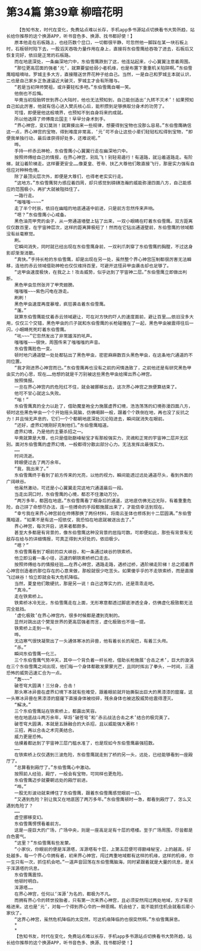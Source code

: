 # 第34篇 第39章 柳暗花明
        【告知书友，时代在变化，免费站点难以长存，手机app多书源站点切换看书大势所趋，站长给你推荐的这个换源APP，听书音色多、换源、找书都好使！】
       原本他走在石板路上，也经历数个岔口，一切都很平静，可忽然他一脚踩在某一块石板上时，石板顿时陷下去，一股滔天吞吸力量作用在身上，直接将东伯雪鹰给吞吸了进去，石板后又恢复完好，依旧是正常的石板路。
       而在地底深处，一条幽深地穴中，东伯雪鹰跌到了这，他连站起来，小心翼翼注意着周围。
       “那位更高层面的强者‘元’，就算要留给弱小者机缘，也是布置下重重机关陷阱啊。”东伯雪鹰暗暗嘀咕，罗城主多大方，直接赠送世界花种子给自己。当然，一是自己和罗城主本就认识，二也是自己家乡正急速逼近大破灭，罗城主才会有所赠与。
       “若是当初拜师樊祖，或许要轻松多吧。”东伯雪鹰自嘲一笑。
       他倒也不后悔。
       毕竟当初投胎转世到界心大陆时，他也无法预知到，自己能创造出‘九转不灭术’！如果预知自己如此厉害，他就有信心进入樊氏核心后，能积攒到足够换取分身术的功劳了。
       可惜，即便是他这般境界，也预知不到自身将来的成就。
       所以他选择了师傅南云国主！早早分身术到手。
       “界心神宫，变幻莫测！就算摸出来一些规律，想要得到宝物也没那么容易。”东伯雪鹰确信这一点，界心神宫的宝物，得到难度非常高，‘元’可不会让这些小辈们轻轻松松得到宝物，“即便我单独行动，最后谁获得好处多，还难说呢。”
       哗。
       手持一杆赤云神枪，东伯雪鹰小心翼翼行走在幽深地穴中。
       按照师傅给自己的情报，在界心神宫，别乱飞！别轻易遁行！有道路，就沿着道路走。有阶梯，就沿着阶梯走。这样要更安全……像夏皇、苍帝、扶乙大尊他们敢直接飞行，那是实力强有自信应对种种危境。
       除了最顶尖层次外，即便是大尊们，也得老老实实行走。
       “这地方。”东伯雪鹰努力感应着四周，却只感觉到磅礴浩瀚的威能弥漫四面八方，自己能感应的范围极小，再扩大就被阻挡住了。
       一路行走。
       “嗤嗤嗤~~~~”
       走了半个时辰，依旧在幽暗的地底通道中前进，只是前方忽然传来声响。
       “嗯？”东伯雪鹰小心戒备。
       黑色油亮甲壳的虫子，从一旁通道墙壁上钻了出来，一双小眼睛在盯着东伯雪鹰。双方距离仅仅数百里，在宇宙神层次，这样的距离算极短了！然而在它钻出通道壁前，东伯雪鹰的领域都没有丝毫察觉。
       刷。
       它瞬间消失，同时就已经出现在东伯雪鹰身前，一双利爪刺穿了东伯雪鹰的胸膛，不过这身影却渐渐消散。
       “真快。”手持长枪的东伯雪鹰，却是出现在另一处，虽然整个界心神宫压制都很厉害无法瞬移，连他的赤云领域借助神枪也仅仅维持百里，可避开这怪异甲虫袭击却也足够了。
       “这甲虫速度极快，在我之上！攻击威势，似乎达到了宇宙神二层。”东伯雪鹰立即做出判断。
       黑色甲虫忽然张开了甲壳翅膀。
       嗤嗤嗤~~~紫色闪电在游走。
       刷刷！
       黑色甲虫速度再度暴增，疯狂袭击着东伯雪鹰。
       “蓬。”
       就算东伯雪鹰能仗着赤云领域避让，可在对方快的吓人的速度面前，避让百里……依旧没多大用，仅仅三个交错，黑色甲虫的爪子就和东伯雪鹰的长枪碰撞在了一起，黑色甲虫被震得往后一闪，小眼睛死死盯着东伯雪鹰。
       “吼~~~”它忽然发出了非常雄浑的吼声。
       嗤嗤嗤~~~很快，周围传来了嗤嗤嗤的声音。
       东伯雪鹰脸色一变。
       顿时地穴通道壁一处处都钻出了黑色甲虫，密密麻麻数百头黑色甲虫，在这条地穴通道的不同位置。
       “我才刚进界心神宫而已。”东伯雪鹰再也没有之前的闲情逸致了，之前他还是有研究黑色甲虫实力的心思，现在……他想的就是千万别被这些黑色甲虫给撵出界心神宫。
       按照情报。
       一旦在界心神宫内的危险扛不住，就会被挪移出去，这次界心神宫之旅便算结束了。
       他可不甘心就这么失败。
       “嗡！”
       东伯雪鹰真的全力以赴了，借助魔皇袍全力施展虚界幻境，浩浩荡荡的幻境弥漫四面八方，顿时这些黑色甲虫一个个开始摇头晃脑，仿佛喝醉一般，跟着个个跌倒在地，再也没了反抗之力！并且悄无声息的，它们一个个都朝地底深处沉沦陷进去，瞬间就消失在眼前。
       “还好，虚界幻境刚好克制他们。”东伯雪鹰暗道。
       虚界幻境，乃是他的主要杀招之一。
       毕竟就算是大尊，也只是借助巅峰秘宝才有那般强实力，灵魂和正常的宇宙神二层并无区别。面对东伯雪鹰的虚界幻境，一般都得分散出部分心力。无法发挥出最强实力。
       ……
       时间流逝。
       转眼便过去了两万余年。
       “我，我出来了。”
       东伯雪鹰终于看到了前方传来的光亮，以他的视力，瞬间能透过远处通道尽头，看到外面的广阔峡谷。
       他虽然激动，可还是小心翼翼走完这地穴通道最后一段。
       当走出洞口时，东伯雪鹰的心境，都忍不住激动万分。
       “两万多年，都困在地底。”东伯雪鹰看了眼身后的通道，这地底仿佛无边无际，有着重重危险，自己拼了命想尽办法，连一些搏命的手段都施展出来了，才能侥幸活到现在。
       “幸亏我在来界心神宫前在师傅那换了两份材料，将南云圣体也修炼到十二层圆满。”东伯雪鹰暗道，“如果不是有这一招依仗，我恐怕在地底就被逐出去了。”
       界心神宫，每次开启，进来者都颇多。
       甚至大多都是有背景的，像东伯雪鹰这种没背景的屈指可数。可即便如此，那些有背景有无敌存在给与的详细情报，可真正得到大好处的，依旧极少。
       “嗯？”
       东伯雪鹰看到了眼前的巨大峡谷，和一条通过峡谷的铁索桥。
       他立即沿着一条小径，迅速的朝铁索桥桥口走去。
       按照师傅给与的情报经验……在界心神宫，遇路走路，遇桥过桥，遇阶梯走阶梯！总之顺着界心神宫创造者的那位存在的心意来做，那般就很少吃苦头。如果傻乎乎的不走铁索桥，而是直接飞过峡谷！怕立即就会有大危机降临。
       当然，夏皇他们敢硬抗，那是另一说！自己这等实力的，还是乖乖走吧。
       “真冷。”
       走在铁索桥上。
       铁索桥冰冷无比，东伯雪鹰走在上面，无形寒意都透过脚底渗透全身，仿佛虚化极致都无法完全抵挡。
       ‘虚化极致’在界心神宫内，很多时候都是遭到克制的。
       显然对跳出这个樊笼世界的更高层强者而言，虚化极致也不值一提。
       铁索桥上走到一半。
       哗。
       无边寒气很快凝聚出了一头通体寒冰的异兽，他有着长长的尾巴，有着三头颅。
       “杀。”
       瞬间东伯雪鹰一化三。
       三个东伯雪鹰气势冲天，其中一个背负着一杆长枪，借助长枪施展‘合击之术’，巨大的漩涡在三个东伯雪鹰之间出现，他们每一个身体都散发蒙蒙光芒，且同时挥出了拳头，一时间，三道恐怖的威势迅速汇合为一点。
       “轰~~~”
       破苍穹大圆满！三分身，合击！
       那头寒冰异兽在虚界幻境下本就有些难受，跟着眼前就开始撕裂出巨大的黑漆漆的窟窿，这一头寒冰异兽在黑漆漆的窟窿下直接身体被绞碎，残余身体也被这股威势给震得湮灭。
       “解决。”
       三个东伯雪鹰站在铁索桥上，都露出笑容。
       他在地底战斗两万余年，早将‘破苍穹’和‘赤云战法合击之术’结合的极完美了。
       破苍穹大圆满，本就是五脉融合的大杀招，且以威能强大著称！
       三招，再以合击之术完美结合。
       威力更是恐怖。
       估摸着都达到了宇宙神三层门槛水准了，也是现如今东伯雪鹰最强招数。
       ……
       在铁索桥上仅仅遇到三波危险，东伯雪鹰就走到了桥的另一头，远处，已经能够看到一座殿厅了。
       “总算看到殿厅了。”东伯雪鹰心中激动。
       按照前人经验，殿厅，一般会有宝物，可同样也更危险。
       东伯雪鹰迈步就要朝远处的殿厅前进。
       “哗。”
       一股无形波动就束缚住了东伯雪鹰，跟着东伯雪鹰感觉眼前一幻。
       “又遇到危险？别让我又在地底困了两万多年。”东伯雪鹰顿时一急，都看到殿厅了，怎么又遇到危险了？
       ……
       虚空挪移变幻。
       东伯雪鹰愣愣看着前方。
       这是一座巨大的广场，广场中央，则是一座高足足有十层的塔楼。至于广场周围，尽皆都是白色雾气。
       “这里？”东伯雪鹰有些发蒙。
       “小家伙，你眼前的便是浑源塔，浑源塔有十层，上第五层便可得巅峰秘宝，上的越高，好处越多。每一个界心令拥有者，初来界心神宫，闯过两重地域都有这样的机缘，这样的机缘，你一生只有一次，抓住机会吧。”一道声音回荡在东伯雪鹰脑海，同时紧跟着就是大量的讯息，是关于浑源塔的讯息。
       东伯雪鹰震惊。
       他顿时明白。
       浑源塔……
       在界心神宫，任何以‘浑源’为名的，都极为不凡。
       而拥有界心令的转世投胎者，只有第一次来界心神宫，且必须安然闯过两处地域，方才有资格进来。这也是‘元’，对每一个得到界心令的一种恩赐。机会给了，能不能抓住机会就看后辈小家伙了。
       “这界心神宫，虽然危机降临的太突然，可这机缘降临的也很突然啊。”东伯雪鹰屏息。
       *
       *
       【告知书友，时代在变化，免费站点难以长存，手机app多书源站点切换看书大势所趋，站长给你推荐的这个换源APP，听书音色多、换源、找书都好使！】